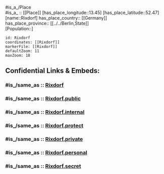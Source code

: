﻿---
confidential: public
isDeleted: false
location:
- 52.47
- 13.45
mapmarker: city
mapzoom:
- 7
- 12
SpocWebEntityId: 33744
tags:
- geo/City
type: City
---

#is_a_/Place  
#is_a_ :: [[Place]] 
[has_place_longitude::13.45] 
[has_place_latitude::52.47] 
[name::Rixdorf] 
has_place_country:: [[Germany]]  
has_place_province:: [[../../Berlin,State]]  
[Population::] 



```leaflet
id: Rixdorf
coordinates: [[Rixdorf]] 
markerFile: [[Rixdorf]] 
defaultZoom: 11 
maxZoom: 18
```


## Confidential Links & Embeds: 

### #is_/same_as :: [Rixdorf](Rixdorf.md) 

### #is_/same_as :: [Rixdorf.public](/_public/Earth/Continent/Europe/Europe~Central/Germany/Germany~West/State~Berlin/cities~Berlin/Rixdorf.public.md) 

### #is_/same_as :: [Rixdorf.internal](/_internal/Earth/Continent/Europe/Europe~Central/Germany/Germany~West/State~Berlin/cities~Berlin/Rixdorf.internal.md) 

### #is_/same_as :: [Rixdorf.protect](/_protect/Earth/Continent/Europe/Europe~Central/Germany/Germany~West/State~Berlin/cities~Berlin/Rixdorf.protect.md) 

### #is_/same_as :: [Rixdorf.private](/_private/Earth/Continent/Europe/Europe~Central/Germany/Germany~West/State~Berlin/cities~Berlin/Rixdorf.private.md) 

### #is_/same_as :: [Rixdorf.personal](/_personal/Earth/Continent/Europe/Europe~Central/Germany/Germany~West/State~Berlin/cities~Berlin/Rixdorf.personal.md) 

### #is_/same_as :: [Rixdorf.secret](/_secret/Earth/Continent/Europe/Europe~Central/Germany/Germany~West/State~Berlin/cities~Berlin/Rixdorf.secret.md)

